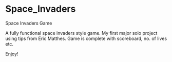 # Space_Invaders
Space Invaders Game

A fully functional space invaders style game. My first major solo project using tips from Eric Matthes. Game is complete with scoreboard, no. of lives etc. 

Enjoy!
